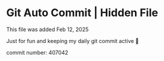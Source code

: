 # Git Auto Commit | Hidden File

This file was added Feb 12, 2025

Just for fun and keeping my daily git commit active 🤪

commit number: 407042
